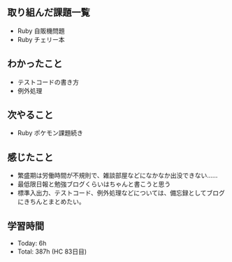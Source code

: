## 取り組んだ課題一覧
- Ruby 自販機問題
- Ruby チェリー本
## わかったこと
- テストコードの書き方
- 例外処理
## 次やること
- Ruby ポケモン課題続き
## 感じたこと
- 繁盛期は労働時間が不規則で、雑談部屋などになかなか出没できない……
- 最低限日報と勉強ブログくらいはちゃんと書こうと思う
- 標準入出力、テストコード、例外処理などについては、備忘録としてブログにきちんとまとめたい。
## 学習時間
- Today: 6h
- Total: 387h (HC 83日目)